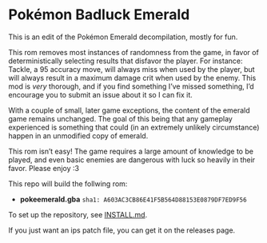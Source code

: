 # Pokémon Badluck Emerald

This is an edit of the Pokémon Emerald decompilation, mostly for fun.

This rom removes most instances of randomness from the game, in favor of deterministically selecting results that disfavor the player. For instance: Tackle, a 95 accuracy move, will always miss when used by the player, but will always result in a maximum damage crit when used by the enemy. This mod is *very* thorough, and if you find something I’ve missed something, I’d encourage you to submit an issue about it so I can fix it.

With a couple of small, later game exceptions, the content of the emerald game remains unchanged. The goal of this being that any gameplay experienced is something that could (in an extremely unlikely circumstance) happen in an unmodified copy of emerald.

This rom isn’t easy! The game requires a large amount of knowledge to be played, and even basic enemies are dangerous with luck so heavily in their favor. Please enjoy :3


This repo will build the follwing rom:

* **pokeemerald.gba** `sha1: A603AC3CB86E41F5B564D88153E0879DF7ED9F56`

To set up the repository, see [INSTALL.md](INSTALL.md).

If you just want an ips patch file, you can get it on the releases page.
